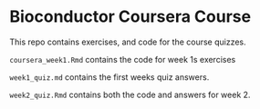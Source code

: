 # Bioconductor Coursera Course

This repo contains exercises, and code for the course quizzes. 

`coursera_week1.Rmd` contains the code for week 1s exercises

`week1_quiz.md` contains the first weeks quiz answers.

`week2_quiz.Rmd` contains both the code and answers for week 2. 
